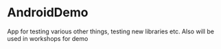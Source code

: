# AndroidDemo
 App for testing various other things, testing new libraries etc. Also will be used in workshops for demo
